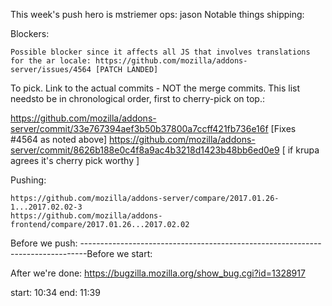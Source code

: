 This week's push hero is mstriemer
ops: jason
Notable things shipping:

Blockers:

    Possible blocker since it affects all JS that involves translations for the ar locale: https://github.com/mozilla/addons-server/issues/4564 [PATCH LANDED]

To pick.  Link to the actual commits - NOT the merge commits.  This list needsto be in chronological order, first to cherry-pick on top.:

https://github.com/mozilla/addons-server/commit/33e767394aef3b50b37800a7ccff421fb736e16f [Fixes #4564 as noted above]
https://github.com/mozilla/addons-server/commit/8626b188e0c4f8a9ac4b3218d1423b48bb6ed0e9 [ if krupa agrees it's cherry pick worthy ]


Pushing:

    https://github.com/mozilla/addons-server/compare/2017.01.26-1...2017.02.02-3
    https://github.com/mozilla/addons-frontend/compare/2017.01.26...2017.02.02

Before we push:
-------------------------------------------------------------------------------Before we start:

After we're done:
    https://bugzilla.mozilla.org/show_bug.cgi?id=1328917


start: 10:34
end: 11:39
